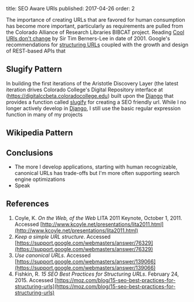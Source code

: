 title: SEO Aware URIs
published: 2017-04-26
order: 2

The importance of creating URLs that are favored for human consumption
has become more important, particularly as requirements are pulled from
the Colorado Alliance of Research Libraries BIBCAT project. Reading 
[Cool URIs don't change][REF2] by Sir Tim Berners-Lee in date of 2001. 
Google's recommendations for [structuring URLs]("#ref-2") coupled 
with the growth and design of REST-based APIs that 


## Slugify Pattern
In building the first iterations of the Aristotle Discovery Layer (the 
latest iteration drives Colorado College's Digital Repository interface
at (https://digitalccbeta.coloradocollege.edu) built upon the 
[Django][DJGO] that provides a function called [slugify](https://docs.djangoproject.com/en/1.11/ref/utils/#django.utils.text.slugify) for creating a 
SEO friendly url. While I no longer actively develop in [Django][DJGO],
I still use the basic regular expression function in many of my projects



## Wikipedia Pattern

## Conclusions
*   The more I develop applications, starting with human recognizable, canonical 
    URLs has trade-offs but I'm more often supporting search engine optimizations
*   Speak

## References
1.  <a id="ref-1"></a>Coyle, K. *On the Web, of the Web* LITA 2011 Keynote, October 1, 2011. Accessed
    [http://www.kcoyle.net/presentations/lita2011.html](http://www.kcoyle.net/presentations/lita2011.html)
1.  <a id="ref-2"></a> *Keep a simple URL structure*. Accessed 
    [https://support.google.com/webmasters/answer/76329](https://support.google.com/webmasters/answer/76329)
1.  <a id="ref-3"></a> *Use canonical URLs*. Accessed
    [https://support.google.com/webmasters/answer/139066](https://support.google.com/webmasters/answer/139066) 
1.  <a id="ref-4"></a> Fishkin, R. *15 SEO Best Practices for Structuring URLs*. February 24, 2015.
    Accessed [https://moz.com/blog/15-seo-best-practices-for-structuring-urls](https://moz.com/blog/15-seo-best-practices-for-structuring-urls)

[DJGO]: https://www.djangoproject.com/
[REF2]: https://www.w3.org/Provider/Style/URI

